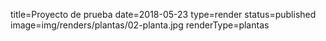 title=Proyecto de prueba
date=2018-05-23
type=render
status=published
image=img/renders/plantas/02-planta.jpg
renderType=plantas
~~~~~~